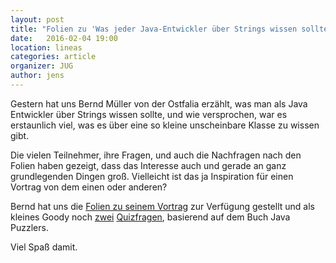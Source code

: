 ```yaml
---
layout: post
title: "Folien zu 'Was jeder Java-Entwickler über Strings wissen sollte'"
date:   2016-02-04 19:00
location: lineas
categories: article
organizer: JUG
author: jens
---
```


Gestern hat uns Bernd Müller von der Ostfalia erzählt, was man als Java Entwickler über Strings 
wissen sollte, und wie versprochen, war es erstaunlich viel, was es über eine so kleine
unscheinbare Klasse zu wissen gibt. 
 
Die vielen Teilnehmer, ihre Fragen, und auch die Nachfragen nach den Folien haben gezeigt, dass das 
Interesse auch und gerade an ganz grundlegenden Dingen groß. Vielleicht ist das ja Inspiration für
einen Vortrag von dem einen oder anderen?

Bernd hat uns die [Folien zu seinem Vortrag](/assets/articles/2016/strings.pdf) zur Verfügung 
gestellt und als kleines Goody noch [zwei](/assets/articles/2016/java-quiz-1.pdf) 
[Quizfragen](/assets/articles/2016/java-quiz-4.pdf), basierend auf dem Buch Java Puzzlers. 

Viel Spaß damit.